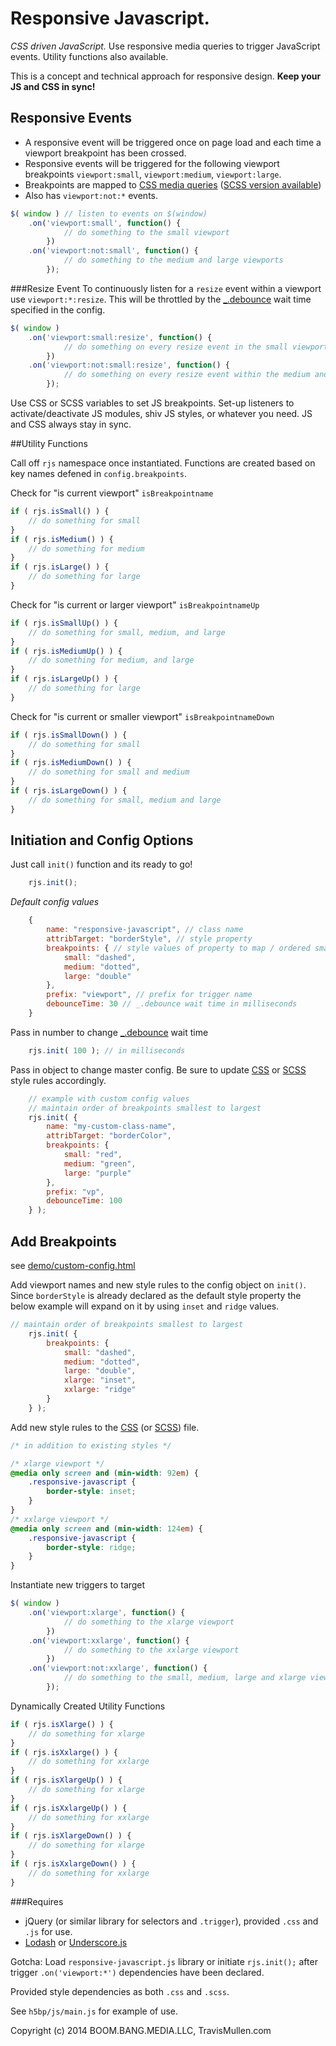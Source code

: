# Responsive Javascript.
_CSS driven JavaScript._ Use responsive media queries to trigger JavaScript events. Utility functions also available.

This is a concept and technical approach for responsive design. **Keep your JS and CSS in sync!**

## Responsive Events
- A responsive event will be triggered once on page load and each time a viewport breakpoint has been crossed. 
- Responsive events will be triggered for the following viewport breakpoints `viewport:small`, `viewport:medium`, `viewport:large`. 
- Breakpoints are mapped to [CSS media queries](https://github.com/TravisMullen/responsive-javascript/blob/master/css/responsive-javascript.css) ([SCSS version available](https://github.com/TravisMullen/responsive-javascript/blob/master/scss/responsive-javascript.scss)) 
- Also has `viewport:not:*` events.

```js
$( window ) // listen to events on $(window)
    .on('viewport:small', function() {
            // do something to the small viewport
        })
    .on('viewport:not:small', function() {
            // do something to the medium and large viewports
        });
```

###Resize Event
To continuously listen for a `resize` event within a viewport use `viewport:*:resize`. This will be throttled by the [_.debounce](https://lodash.com/docs#debounce) wait time specified in the config. 

```js
$( window )
    .on('viewport:small:resize', function() {
            // do something on every resize event in the small viewport
        })
    .on('viewport:not:small:resize', function() {
            // do something on every resize event within the medium and large viewports
        });
```

Use CSS or SCSS variables to set JS breakpoints. Set-up listeners to activate/deactivate JS modules, shiv JS styles, or whatever you need. JS and CSS always stay in sync.


##Utility Functions 

Call off `rjs` namespace once instantiated. Functions are created based on key names defened in `config.breakpoints`.

Check for "is current viewport" `isBreakpointname`
```js
if ( rjs.isSmall() ) {
    // do something for small 
}
if ( rjs.isMedium() ) {
    // do something for medium
}
if ( rjs.isLarge() ) {
    // do something for large
}
```

Check for "is current or larger viewport" `isBreakpointnameUp`
```js
if ( rjs.isSmallUp() ) {
    // do something for small, medium, and large
}
if ( rjs.isMediumUp() ) {
    // do something for medium, and large
}
if ( rjs.isLargeUp() ) {
    // do something for large
}

```

Check for "is current or smaller viewport" `isBreakpointnameDown`
```js
if ( rjs.isSmallDown() ) {
    // do something for small 
}
if ( rjs.isMediumDown() ) {
    // do something for small and medium
}
if ( rjs.isLargeDown() ) {
    // do something for small, medium and large
}
```


## Initiation and Config Options


Just call `init()` function and its ready to go!
```js
    rjs.init();
```
_Default config values_ 
```js
    {
        name: "responsive-javascript", // class name
        attribTarget: "borderStyle", // style property
        breakpoints: { // style values of property to map / ordered smallest to largest
            small: "dashed",
            medium: "dotted",
            large: "double"
        },
        prefix: "viewport", // prefix for trigger name
        debounceTime: 30 // _.debounce wait time in milliseconds
    }
```

Pass in number to change [_.debounce](https://lodash.com/docs#debounce) wait time 
```js
    rjs.init( 100 ); // in milliseconds
```

Pass in object to change master config. Be sure to update [CSS](https://github.com/TravisMullen/responsive-javascript/blob/master/css/responsive-javascript.css) or [SCSS](https://github.com/TravisMullen/responsive-javascript/blob/master/scss/responsive-javascript.scss) style rules accordingly. 
```js
    // example with custom config values
    // maintain order of breakpoints smallest to largest
    rjs.init( {
        name: "my-custom-class-name",
        attribTarget: "borderColor",
        breakpoints: { 
            small: "red",
            medium: "green",
            large: "purple"
        },
        prefix: "vp",
        debounceTime: 100
    } );
```

## Add Breakpoints

see [demo/custom-config.html](https://github.com/TravisMullen/responsive-javascript/tree/master/demo/custom-config.html)

Add viewport names and new style rules to the config object on `init()`. Since `borderStyle` is already declared as the default style property the below example will expand on it by using `inset` and `ridge` values.
```js
// maintain order of breakpoints smallest to largest
    rjs.init( {
        breakpoints: {
            small: "dashed",
            medium: "dotted",
            large: "double",
            xlarge: "inset",
            xxlarge: "ridge"
        }
    } );
```

Add new style rules to the [CSS](https://github.com/TravisMullen/responsive-javascript/blob/master/css/responsive-javascript.css) (or [SCSS](https://github.com/TravisMullen/responsive-javascript/blob/master/scss/responsive-javascript.scss)) file.
```css
/* in addition to existing styles */

/* xlarge viewport */
@media only screen and (min-width: 92em) {
    .responsive-javascript {
        border-style: inset;
    }
}
/* xxlarge viewport */
@media only screen and (min-width: 124em) {
    .responsive-javascript {
        border-style: ridge;
    }
}
```

Instantiate new triggers to target
```js
$( window )
    .on('viewport:xlarge', function() {
            // do something to the xlarge viewport
        })
    .on('viewport:xxlarge', function() {
            // do something to the xxlarge viewport
        })
    .on('viewport:not:xxlarge', function() {
            // do something to the small, medium, large and xlarge viewports
        });
```

Dynamically Created Utility Functions 
```js
if ( rjs.isXlarge() ) {
    // do something for xlarge
}
if ( rjs.isXxlarge() ) {
    // do something for xxlarge
}
if ( rjs.isXlargeUp() ) {
    // do something for xlarge
}
if ( rjs.isXxlargeUp() ) {
    // do something for xxlarge
}
if ( rjs.isXlargeDown() ) {
    // do something for xlarge
}
if ( rjs.isXxlargeDown() ) {
    // do something for xxlarge
}
```

###Requires
- jQuery (or similar library for selectors and `.trigger`), provided `.css` and `.js` for use.
- [Lodash](https://lodash.com/docs#debounce) or [Underscore.js](http://underscorejs.org/#debounce)

Gotcha: Load `responsive-javascript.js` library or initiate `rjs.init();` after trigger `.on('viewport:*')` dependencies have been declared. 

Provided style dependencies as both `.css` and `.scss`.

See `h5bp/js/main.js` for example of use.



Copyright (c) 2014 BOOM.BANG.MEDIA.LLC, TravisMullen.com